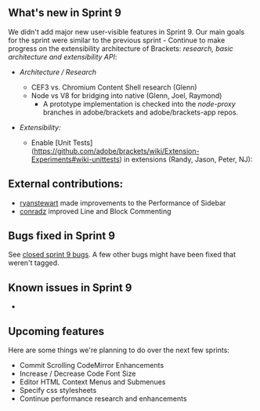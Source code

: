 What's new in Sprint 9
----------------------
We didn't add major new user-visible features in Sprint 9. Our main goals for the sprint were similar to the previous sprint - Continue to make progress on the extensibility architecture of Brackets: *research, basic architecture and extensibility API*:
* *Architecture / Research*
     * CEF3 vs. Chromium Content Shell research  (Glenn) 
     * Node vs V8 for bridging into native  (Glenn, Joel, Raymond)
         * A prototype implementation is checked into the *node-proxy* branches in adobe/brackets and adobe/brackets-app repos.

* *Extensibility:*
    * Enable [Unit Tests] (https://github.com/adobe/brackets/wiki/Extension-Experiments#wiki-unittests) in extensions (Randy, Jason, Peter, NJ): 

External contributions:
-----------------------
* [ryanstewart](http://github.com/ryanstewart) made improvements to the Performance of Sidebar
* [conradz](http://github.com/conradz) improved Line and Block Commenting 


Bugs fixed in Sprint 9
----------------------
See [closed sprint 9 bugs](https://github.com/adobe/brackets/issues?labels=sprint+9&page=1&state=closed). A few other bugs might have been fixed that weren't tagged.

Known issues in Sprint 9
------------------------

* 

Upcoming features
-----------------

Here are some things we're planning to do over the next few sprints:

* Commit Scrolling CodeMirror Enhancements
* Increase / Decrease Code Font Size
* Editor HTML Context Menus and Submenues
* Specify css stylesheets
* Continue performance research and enhancements